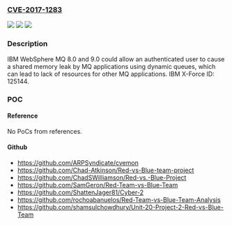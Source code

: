 ### [CVE-2017-1283](https://cve.mitre.org/cgi-bin/cvename.cgi?name=CVE-2017-1283)
![](https://img.shields.io/static/v1?label=Product&message=MQ&color=blue)
![](https://img.shields.io/static/v1?label=Version&message=n%2Fa&color=blue)
![](https://img.shields.io/static/v1?label=Vulnerability&message=Denial%20of%20Service&color=brighgreen)

### Description

IBM WebSphere MQ 8.0 and 9.0 could allow an authenticated user to cause a shared memory leak by MQ applications using dynamic queues, which can lead to lack of resources for other MQ applications. IBM X-Force ID: 125144.

### POC

#### Reference
No PoCs from references.

#### Github
- https://github.com/ARPSyndicate/cvemon
- https://github.com/Chad-Atkinson/Red-vs-Blue-team-project
- https://github.com/ChadSWilliamson/Red-vs.-Blue-Project
- https://github.com/SamGeron/Red-Team-vs-Blue-Team
- https://github.com/ShattenJager81/Cyber-2
- https://github.com/rochoabanuelos/Red-Team-vs-Blue-Team-Analysis
- https://github.com/shamsulchowdhury/Unit-20-Project-2-Red-vs-Blue-Team

